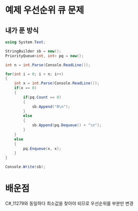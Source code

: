 # 예제 우선순위 큐 문제

## 내가 푼 방식
``` cs
using System.Text;

StringBuilder sb = new(); 
PriorityQueue<int, int> pq = new();

int n = int.Parse(Console.ReadLine());

for(int i = 0; i < n; i++)
{
    int x = int.Parse(Console.ReadLine());
    if(x == 0)
    {
        if(pq.Count == 0)
        {
            sb.Append("0\n");
        }
        else
        {
            sb.Append(pq.Dequeue() + "\n");
        }
    }
    else
    {
        pq.Enqueue(x, x);
    }
}

Console.Write(sb);
```

# 배운점
C#_11279와 동일하다 최소값을 찾아야 되므로 우선순위를 부분만 변경  








